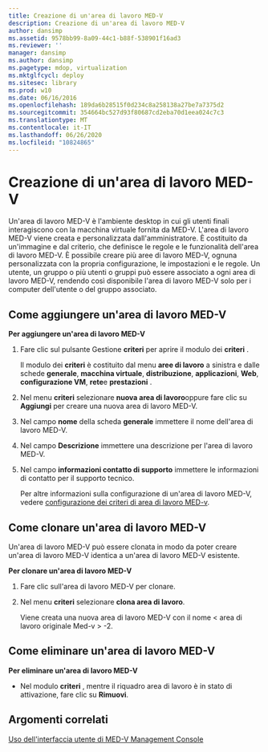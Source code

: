 ```yaml
---
title: Creazione di un'area di lavoro MED-V
description: Creazione di un'area di lavoro MED-V
author: dansimp
ms.assetid: 9578bb99-8a09-44c1-b88f-538901f16ad3
ms.reviewer: ''
manager: dansimp
ms.author: dansimp
ms.pagetype: mdop, virtualization
ms.mktglfcycl: deploy
ms.sitesec: library
ms.prod: w10
ms.date: 06/16/2016
ms.openlocfilehash: 189da6b28515f0d234c8a258138a27be7a7375d2
ms.sourcegitcommit: 354664bc527d93f80687cd2eba70d1eea024c7c3
ms.translationtype: MT
ms.contentlocale: it-IT
ms.lasthandoff: 06/26/2020
ms.locfileid: "10824865"
---
```

# Creazione di un'area di lavoro MED-V


Un'area di lavoro MED-V è l'ambiente desktop in cui gli utenti finali interagiscono con la macchina virtuale fornita da MED-V. L'area di lavoro MED-V viene creata e personalizzata dall'amministratore. È costituito da un'immagine e dal criterio, che definisce le regole e le funzionalità dell'area di lavoro MED-V. È possibile creare più aree di lavoro MED-V, ognuna personalizzata con la propria configurazione, le impostazioni e le regole. Un utente, un gruppo o più utenti o gruppi può essere associato a ogni area di lavoro MED-V, rendendo così disponibile l'area di lavoro MED-V solo per i computer dell'utente o del gruppo associato.

## Come aggiungere un'area di lavoro MED-V


**Per aggiungere un'area di lavoro MED-V**

1.  Fare clic sul pulsante Gestione **criteri** per aprire il modulo dei **criteri** .

    Il modulo dei **criteri** è costituito dal menu **aree di lavoro** a sinistra e dalle schede **generale**, **macchina virtuale**, **distribuzione**, **applicazioni**, **Web**, **configurazione VM**, **rete**e **prestazioni** .

2.  Nel menu **criteri** selezionare **nuova area di lavoro**oppure fare clic su **Aggiungi** per creare una nuova area di lavoro MED-V.

3.  Nel campo **nome** della scheda **generale** immettere il nome dell'area di lavoro MED-V.

4.  Nel campo **Descrizione** immettere una descrizione per l'area di lavoro MED-V.

5.  Nel campo **informazioni contatto di supporto** immettere le informazioni di contatto per il supporto tecnico.

    Per altre informazioni sulla configurazione di un'area di lavoro MED-V, vedere [configurazione dei criteri di area di lavoro MED-v](configuring-med-v-workspace-policies.md).

## Come clonare un'area di lavoro MED-V


Un'area di lavoro MED-V può essere clonata in modo da poter creare un'area di lavoro MED-V identica a un'area di lavoro MED-V esistente.

**Per clonare un'area di lavoro MED-V**

1.  Fare clic sull'area di lavoro MED-V per clonare.

2.  Nel menu **criteri** selezionare **clona area di lavoro**.

    Viene creata una nuova area di lavoro MED-V con il nome &lt; area di lavoro originale Med-v &gt; -2.

## Come eliminare un'area di lavoro MED-V


**Per eliminare un'area di lavoro MED-V**

-   Nel modulo **criteri** , mentre il riquadro area di lavoro è in stato di attivazione, fare clic su **Rimuovi**.

## Argomenti correlati


[Uso dell'interfaccia utente di MED-V Management Console](using-the-med-v-management-console-user-interface.md)

 

 





